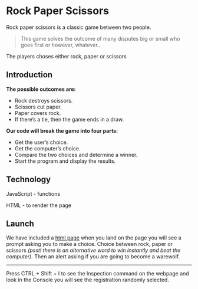 # Rock Paper Scissors

Rock paper scissors is a classic game between two people.

> This game solves the outcome of many disputes big or small who goes first or however, whatever..

The players choses either rock, paper or scissors

## Introduction

**The possible outcomes are:**

- Rock destroys scissors.
- Scissors cut paper.
- Paper covers rock.
- If there’s a tie, then the game ends in a draw.

**Our code will break the game into four parts:**

- Get the user’s choice.
- Get the computer’s choice.
- Compare the two choices and determine a winner.
- Start the program and display the results.

## Technology

JavaScript - functions

HTML - to render the page

## Launch

We have included a [html page](https://github.com/CustomHaven/rock-paper-scissors) when you land on the page you will see a prompt asking you to make a choice. Choice between rock, paper or scissors _(psst! there is an alternative word to win instantly and beat the computer)._ Then an alert asking if you are going to become a warewolf.

---

Press CTRL + Shift + I to see the Inspection command on the webpage and look in the Console you will see the registration randomly selected.
